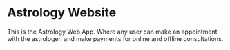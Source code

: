# Astrology Website

This is the Astrology Web App. Where any user can make an appointment with the astrologer. and make payments for online and offline consultations.
